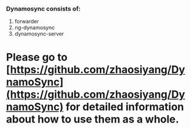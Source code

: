### Dynamosync consists of: 
1. forwarder
2. ng-dynamosync
3. dynamosync-server
# Please go to [https://github.com/zhaosiyang/DynamoSync](https://github.com/zhaosiyang/DynamoSync) for detailed information about how to use them as a whole.